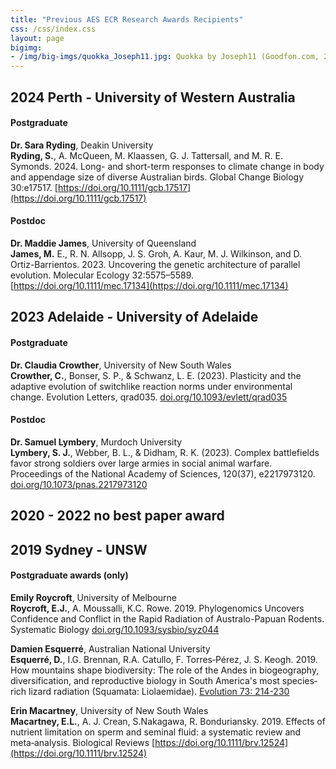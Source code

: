 ```yaml
---
title: "Previous AES ECR Research Awards Recipients"
css: /css/index.css
layout: page
bigimg:
- /img/big-imgs/quokka_Joseph11.jpg: Quokka by Joseph11 (Goodfon.com, 2023)
---
```


## 2024 Perth - University of Western Australia  

#### Postgraduate
**Dr. Sara Ryding**, Deakin University  
**Ryding, S.**, A. McQueen, M. Klaassen, G. J. Tattersall, and M. R. E. Symonds. 2024. Long- and short-term responses to climate change in body and appendage size of diverse Australian birds. Global Change Biology 30:e17517. [https://doi.org/10.1111/gcb.17517](https://doi.org/10.1111/gcb.17517)  

#### Postdoc
**Dr. Maddie James**, University of Queensland  
**James, M.** E., R. N. Allsopp, J. S. Groh, A. Kaur, M. J. Wilkinson, and D. Ortiz-Barrientos. 2023. Uncovering the genetic architecture of parallel evolution. Molecular Ecology 32:5575–5589. [https://doi.org/10.1111/mec.17134](https://doi.org/10.1111/mec.17134) 

## 2023 Adelaide - University of Adelaide  

#### Postgraduate 
**Dr. Claudia Crowther**, University of New South Wales  
**Crowther, C.**, Bonser, S. P., & Schwanz, L. E. (2023). Plasticity and the adaptive evolution of switchlike reaction norms under environmental change. Evolution Letters, qrad035. [doi.org/10.1093/evlett/qrad035](https://doi.org/10.1093/evlett/qrad035)

#### Postdoc
**Dr. Samuel Lymbery**, Murdoch University  
**Lymbery, S. J.**, Webber, B. L., & Didham, R. K. (2023). Complex battlefields favor strong soldiers over large armies in social animal warfare. Proceedings of the National Academy of Sciences, 120(37), e2217973120. [doi.org/10.1073/pnas.2217973120](https://doi.org/10.1073/pnas.2217973120)

## 2020 - 2022 no best paper award 

## 2019 Sydney - UNSW

#### Postgraduate awards (only)

**Emily Roycroft**, University of Melbourne  
**Roycroft, E.J.**, A. Moussalli, K.C. Rowe. 2019. Phylogenomics Uncovers Confidence and Conflict in the Rapid Radiation of Australo-Papuan Rodents. Systematic Biology [doi.org/10.1093/sysbio/syz044](https://doi.org/10.1093/sysbio/syz044)  
   
**Damien Esquerré**, Australian National University  
 **Esquerré, D.**,  I.G. Brennan,  R.A. Catullo, F. Torres‐Pérez, J. S. Keogh. 2019. How mountains shape biodiversity: The role of the Andes in biogeography, diversification, and reproductive biology in South America's most species‐rich lizard radiation (Squamata: Liolaemidae). [Evolution 73: 214-230](https://doi.org/10.1111/evo.13657)  
   
**Erin Macartney**, University of New South Wales  
**Macartney, E.L.**, A. J. Crean, S.Nakagawa, R. Bonduriansky. 2019. Effects of nutrient limitation on sperm and seminal fluid: a systematic review and meta‐analysis. Biological Reviews [https://doi.org/10.1111/brv.12524](https://doi.org/10.1111/brv.12524)  
